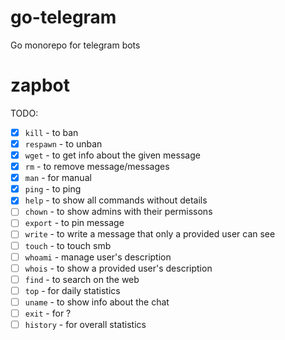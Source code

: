 # go-telegram
Go monorepo for telegram bots

# zapbot

TODO:

- [x] `kill` - to ban
- [x] `respawn` - to unban
- [x] `wget` - to get info about the given message
- [x] `rm` - to remove message/messages
- [x] `man` - for manual
- [x] `ping` - to ping
- [x] `help` - to show all commands without details
- [ ] `chown` - to show admins with their permissons
- [ ] `export` - to pin message
- [ ] `write` - to write a message that only a provided user can see
- [ ] `touch` - to touch smb
- [ ] `whoami` - manage user's description
- [ ] `whois` - to show a provided user's description
- [ ] `find` - to search on the web
- [ ] `top` - for daily statistics
- [ ] `uname` - to show info about the chat
- [ ] `exit` - for ?
- [ ] `history` - for overall statistics
